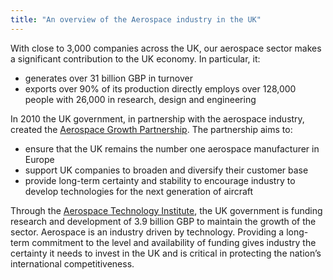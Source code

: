 ```yaml
---
title: "An overview of the Aerospace industry in the UK"
---
```


With close to 3,000 companies across the UK, our aerospace sector makes a significant contribution to the UK economy. In particular, it:    
- generates over 31 billion GBP in turnover
- exports over 90% of its production directly employs over 128,000 people with 26,000 in research, design and engineering

In 2010 the UK government, in partnership with the aerospace industry, created the [Aerospace Growth Partnership](http://www.theagp.aero/). The partnership aims to:

- ensure that the UK remains the number one aerospace manufacturer in Europe
- support UK companies to broaden and diversify their customer base
- provide long-term certainty and stability to encourage industry to develop technologies for the next generation of aircraft

Through the [Aerospace Technology Institute](http://www.ati.org.uk/), the UK government is funding research and development of 3.9 billion GBP to maintain the growth of the sector. Aerospace is an industry driven by technology. Providing a long-term commitment to the level and availability of funding gives industry the certainty it needs to invest in the UK and is critical in protecting the nation’s international competitiveness.
